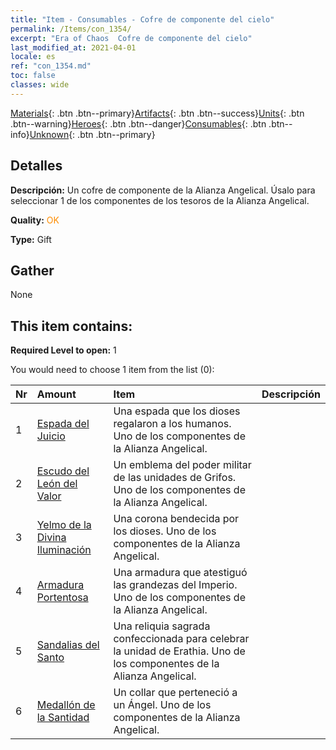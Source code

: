 ```yaml
---
title: "Item - Consumables - Cofre de componente del cielo"
permalink: /Items/con_1354/
excerpt: "Era of Chaos  Cofre de componente del cielo"
last_modified_at: 2021-04-01
locale: es
ref: "con_1354.md"
toc: false
classes: wide
---
```

 [Materials](/es/Items/){: .btn .btn--primary}[Artifacts](/es/Items/Artifacts/){: .btn .btn--success}[Units](/es/Items/Units/){: .btn .btn--warning}[Heroes](/es/Items/Heroes/){: .btn .btn--danger}[Consumables](/es/Items/Consumables/){: .btn .btn--info}[Unknown](/es/Items/Unknown/){: .btn .btn--primary}

## Detalles
 **Descripción:** Un cofre de componente de la Alianza Angelical. Úsalo para seleccionar 1 de los componentes de los tesoros de la Alianza Angelical.

 **Quality:** <span style="color: #FF8C00">OK</span>

 **Type:** Gift

## Gather

  None

## This item contains:

 **Required Level to open:** 1

 You would need to choose 1 item from the list (0):

  | Nr | Amount |     Item    | Descripción |
  |:---|:-------|:------------|:-----------:|
  | 1 | [Espada del Juicio](/es/Items/art_150/) | Una espada que los dioses regalaron a los humanos. Uno de los componentes de la Alianza Angelical. | 
  | 2 | [Escudo del León del Valor](/es/Items/art_151/) | Un emblema del poder militar de las unidades de Grifos. Uno de los componentes de la Alianza Angelical. | 
  | 3 | [Yelmo de la Divina Iluminación](/es/Items/art_152/) | Una corona bendecida por los dioses. Uno de los componentes de la Alianza Angelical. | 
  | 4 | [Armadura Portentosa](/es/Items/art_153/) | Una armadura que atestiguó las grandezas del Imperio. Uno de los componentes de la Alianza Angelical. | 
  | 5 | [Sandalias del Santo](/es/Items/art_154/) | Una reliquia sagrada confeccionada para celebrar la unidad de Erathia. Uno de los componentes de la Alianza Angelical. | 
  | 6 | [Medallón de la Santidad](/es/Items/art_155/) | Un collar que perteneció a un Ángel. Uno de los componentes de la Alianza Angelical. | 
